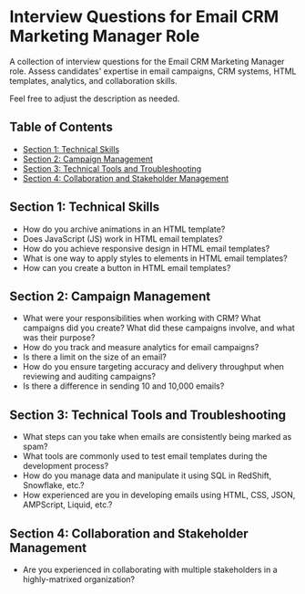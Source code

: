 # Interview Questions for Email CRM Marketing Manager Role

A collection of interview questions for the Email CRM Marketing Manager role. Assess candidates' expertise in email campaigns, CRM systems, HTML templates, analytics, and collaboration skills.

Feel free to adjust the description as needed.

## Table of Contents

- [Section 1: Technical Skills](https://github.com/alexkirillovtech/email-crm-marketing-interview/blob/main/README.md#section-1-technical-skills)
- [Section 2: Campaign Management](https://github.com/alexkirillovtech/email-crm-marketing-interview/blob/main/README.md#section-2-campaign-management)
- [Section 3: Technical Tools and Troubleshooting](https://github.com/alexkirillovtech/email-crm-marketing-interview/blob/main/README.md#section-3-technical-tools-and-troubleshooting)
- [Section 4: Collaboration and Stakeholder Management](https://github.com/alexkirillovtech/email-crm-marketing-interview/blob/main/README.md#section-4-collaboration-and-stakeholder-management)

## Section 1: Technical Skills

- How do you archive animations in an HTML template?
- Does JavaScript (JS) work in HTML email templates?
- How do you achieve responsive design in HTML email templates?
- What is one way to apply styles to elements in HTML email templates?
- How can you create a button in HTML email templates?

## Section 2: Campaign Management

- What were your responsibilities when working with CRM? What campaigns did you create? What did these campaigns involve, and what was their purpose?
- How do you track and measure analytics for email campaigns?
- Is there a limit on the size of an email?
- How do you ensure targeting accuracy and delivery throughput when reviewing and auditing campaigns?
- Is there a difference in sending 10 and 10,000 emails?

## Section 3: Technical Tools and Troubleshooting

- What steps can you take when emails are consistently being marked as spam?
- What tools are commonly used to test email templates during the development process?
- How do you manage data and manipulate it using SQL in RedShift, Snowflake, etc.?
- How experienced are you in developing emails using HTML, CSS, JSON, AMPScript, Liquid, etc.?

## Section 4: Collaboration and Stakeholder Management

- Are you experienced in collaborating with multiple stakeholders in a highly-matrixed organization?
